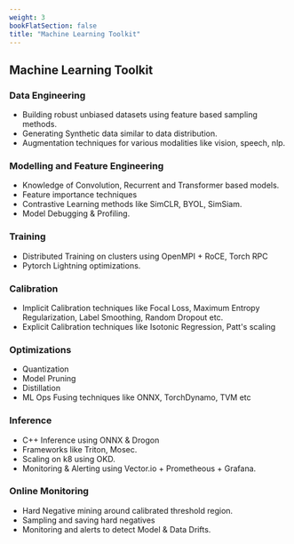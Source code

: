 ```yaml
---
weight: 3
bookFlatSection: false
title: "Machine Learning Toolkit"
---
```


## Machine Learning Toolkit

### Data Engineering
* Building robust unbiased datasets using feature based sampling methods.
* Generating Synthetic data similar to data distribution.
* Augmentation techniques for various modalities like vision, speech, nlp.

### Modelling and Feature Engineering
* Knowledge of Convolution, Recurrent and Transformer based models.
* Feature importance techniques
* Contrastive Learning methods like SimCLR, BYOL, SimSiam.
* Model Debugging & Profiling.

### Training
* Distributed Training on clusters using OpenMPI + RoCE, Torch RPC
* Pytorch Lightning optimizations.

### Calibration
* Implicit Calibration techniques like Focal Loss, Maximum Entropy Regularization, Label Smoothing, Random Dropout etc.
* Explicit Calibration techniques like Isotonic Regression, Patt's scaling

### Optimizations
* Quantization
* Model Pruning
* Distillation
* ML Ops Fusing techniques like ONNX, TorchDynamo, TVM etc

### Inference
* C++ Inference using ONNX & Drogon
* Frameworks like Triton, Mosec.
* Scaling on k8 using OKD.
* Monitoring & Alerting using Vector.io + Prometheous + Grafana.

### Online Monitoring
* Hard Negative mining around calibrated threshold region.
* Sampling and saving hard negatives
* Monitoring and alerts to detect Model & Data Drifts.
